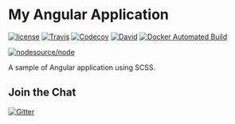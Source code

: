 # My Angular Application

[![license](https://img.shields.io/github/license/ebaskoro/my-angular-app.svg?style=plastic)]()
[![Travis](https://img.shields.io/travis/ebaskoro/my-angular-app.svg?style=plastic)](https://travis-ci.org/ebaskoro/my-angular-app)
[![Codecov](https://img.shields.io/codecov/c/github/ebaskoro/my-angular-app.svg?style=plastic)](https://codecov.io/gh/ebaskoro/my-angular-app)
[![David](https://img.shields.io/david/ebaskoro/my-angular-app.svg?style=plastic)](https://david-dm.org/ebaskoro/my-angular-app)
[![Docker Automated Build](https://img.shields.io/docker/automated/ebaskoro/my-angular-app.svg?style=plastic)]()

[![nodesource/node](http://dockeri.co/image/ebaskoro/my-angular-app)](https://hub.docker.com/r/ebaskoro/my-angular-app/)

A sample of Angular application using SCSS.

## Join the Chat

[![Gitter](https://img.shields.io/gitter/room/ebaskoro/my-angular-app.svg?style=plastic)](https://gitter.im/ebaskoro/my-angular-app)
